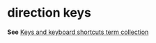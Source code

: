 # direction keys

**See** [Keys and keyboard shortcuts term collection](/style-guide/a-z-word-list-term-collections/term-collections/keys-keyboard-shortcuts)
